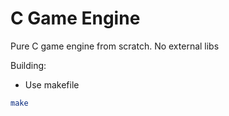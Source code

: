# C Game Engine

Pure C game engine from scratch. No external libs

Building:
- Use makefile
```bash
make
```
